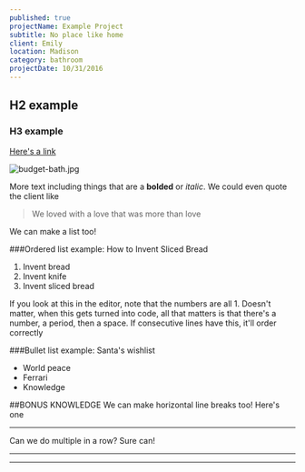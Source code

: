 ```yaml
---
published: true
projectName: Example Project
subtitle: No place like home
client: Emily
location: Madison
category: bathroom
projectDate: 10/31/2016
---
```

## H2 example
### H3 example

[Here's a link](google.com)

![budget-bath.jpg]({{site.baseurl}}/img/portfolio/budget-bath.jpg)

More text including things that are a **bolded** or _italic_. We could even quote the client like

> We loved with a love that was more than love

We can make a list too!

###Ordered list example: How to Invent Sliced Bread

1. Invent bread
1. Invent knife
1. Invent sliced bread

If you look at this in the editor, note that the numbers are all 1. Doesn't matter, when this gets turned into code, all that matters is that there's a number, a period, then a space. If consecutive lines have this, it'll order correctly


###Bullet list example: Santa's wishlist
- World peace
- Ferrari
- Knowledge

##BONUS KNOWLEDGE
We can make horizontal line breaks too! Here's one
***

Can we do multiple in a row? Sure can!
***
***


